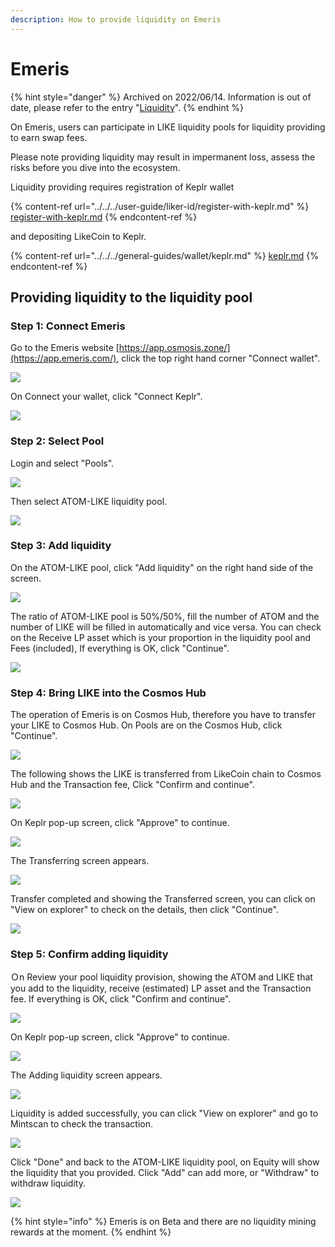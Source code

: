 ```yaml
---
description: How to provide liquidity on Emeris
---
```


# Emeris

{% hint style="danger" %}
Archived on 2022/06/14. Information is out of date, please refer to the entry "[Liquidity](../../../general-guides/liquidity/)".
{% endhint %}

On Emeris, users can participate in LIKE liquidity pools for liquidity providing to earn swap fees.

Please note providing liquidity may result in impermanent loss, assess the risks before you dive into the ecosystem.

Liquidity providing requires registration of Keplr wallet

{% content-ref url="../../../user-guide/liker-id/register-with-keplr.md" %}
[register-with-keplr.md](../../../user-guide/liker-id/register-with-keplr.md)
{% endcontent-ref %}

and depositing LikeCoin to Keplr.

{% content-ref url="../../../general-guides/wallet/keplr.md" %}
[keplr.md](../../../general-guides/wallet/keplr.md)
{% endcontent-ref %}

## Providing liquidity to the liquidity pool

### Step 1: Connect Emeris

Go to the Emeris website [https://app.osmosis.zone/](https://app.emeris.com/), click the top right hand corner "Connect wallet".

![](<../../../.gitbook/assets/Emeris LP 01.png>)

On Connect your wallet, click "Connect Keplr".

![](<../../../.gitbook/assets/Emeris LP 02.png>)

### Step 2: Select Pool

Login and select "Pools".

![](<../../../.gitbook/assets/Emeris LP 03.png>)

Then select ATOM-LIKE liquidity pool.

![](<../../../.gitbook/assets/Emeris LP 04.png>)

### Step 3: Add liquidity

On the ATOM-LIKE pool, click "Add liquidity" on the right hand side of the screen.

![](<../../../.gitbook/assets/Emeris LP 05.png>)

The ratio of ATOM-LIKE pool is 50%/50%, fill the number of ATOM and the number of LIKE will be filled in automatically and vice versa. You can check on the Receive LP asset which is your proportion in the liquidity pool and Fees (included), If everything is OK, click "Continue".

![](<../../../.gitbook/assets/Emeris LP 06.png>)

### Step 4: Bring LIKE into the Cosmos Hub

The operation of Emeris is on Cosmos Hub, therefore you have to transfer your LIKE to Cosmos Hub. On Pools are on the Cosmos Hub, click "Continue".

![](<../../../.gitbook/assets/Emeris LP 07.png>)

The following shows the LIKE is transferred from LikeCoin chain to Cosmos Hub and the Transaction fee,  Click "Confirm and continue".

![](<../../../.gitbook/assets/Emeris LP 08.png>)

On Keplr pop-up screen, click "Approve" to continue.

![](<../../../.gitbook/assets/Emeris LP 09.png>)

The Transferring screen appears.

![](<../../../.gitbook/assets/Emeris LP 10.png>)

Transfer completed and showing the Transferred screen, you can click on "View on explorer" to check on the details, then click "Continue".

![](<../../../.gitbook/assets/Emeris LP 11.png>)

### Step 5: Confirm adding liquidity

Ｏn Review your pool liquidity provision, showing the ATOM and LIKE that you add to the liquidity, receive (estimated) LP asset and the Transaction fee. If everything is OK,  click "Confirm and continue".

![](<../../../.gitbook/assets/Emeris LP 12.png>)

On Keplr pop-up screen, click "Approve" to continue.

![](<../../../.gitbook/assets/Emeris LP 13.png>)

The Adding liquidity screen appears.

![](<../../../.gitbook/assets/Emeris LP 14.png>)

Liquidity is added successfully, you can click "View on explorer" and go to Mintscan to check the transaction.

![](<../../../.gitbook/assets/Emeris LP 15.png>)

Click "Done" and back to the ATOM-LIKE liquidity pool, on Equity will show the liquidity that you provided. Click "Add" can add more, or "Withdraw" to withdraw liquidity.

![](<../../../.gitbook/assets/Emeris LP 16.png>)

{% hint style="info" %}
Emeris is on Beta and there are no liquidity mining rewards at the moment.
{% endhint %}
